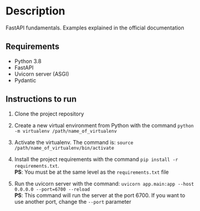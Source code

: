 # Description
FastAPI fundamentals. Examples explained in the official documentation


## Requirements
- Python 3.8
- FastAPI
- Uvicorn server (ASGI)
- Pydantic


## Instructions to run
1. Clone the project repository

2. Create a new virtual environment from Python with the command ``python -m virtualenv /path/name_of_virtualenv``

3. Activate the virtualenv. The command is: ``source /path/name_of_virtualenv/bin/activate``

4. Install the project requirements with the command ``pip install -r requirements.txt``.\
  **PS**: You must be at the same level as the `requirements.txt` file

5. Run the uvicorn server with the command: ``uvicorn app.main:app --host 0.0.0.0 --port=6700 --reload``\
  **PS**: This command will run the server at the port 6700. If you want to use another port, change the ``--port`` parameter
